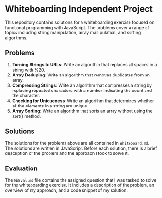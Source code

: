 # Whiteboarding Independent Project

This repository contains solutions for a whiteboarding exercise focused on functional programming with JavaScript. The problems cover a range of topics including string manipulation, array manipulation, and sorting algorithms.

## Problems

1. **Turning Strings to URLs**: Write an algorithm that replaces all spaces in a string with %20.
2. **Array Deduping**: Write an algorithm that removes duplicates from an array.
3. **Compressing Strings**: Write an algorithm that compresses a string by replacing repeated characters with a number indicating the count and the character.
4. **Checking for Uniqueness**: Write an algorithm that determines whether all the elements in a string are unique.
5. **Array Sorting**: Write an algorithm that sorts an array without using the sort() method.

## Solutions

The solutions for the problems above are all contained in `Whiteboard.md`. The solutions are written in JavaScript. Before each solution, there is a brief description of the problem and the approach I took to solve it.

## Evaluation

The `WbEval.md` file contains the assigned question that I was tasked to solve for the whiteboarding exercise. It includes a description of the problem, an overview of my approach, and a code snippet of my solution.